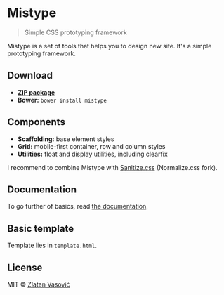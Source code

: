 # Mistype

> Simple CSS prototyping framework

Mistype is a set of tools that helps you to design new site. It's a simple
prototyping framework.

## Download

* [**ZIP package**](https://github.com/ZDroid/sanitize.css/archive/master.zip)
* **Bower:** `bower install mistype`

## Components

* **Scaffolding:** base element styles
* **Grid:** mobile-first container, row and column styles
* **Utilities:** float and display utilities, including clearfix

I recommend to combine Mistype with
[Sanitize.css](https://github.com/necolas/normalize.css) (Normalize.css fork).

## Documentation

To go further of basics, read
[the documentation](https://github.com/ZDroid/mistype/wiki).

## Basic template

Template lies in `template.html`.

## License

MIT &copy; [Zlatan Vasović](https://github.com/ZDroid)